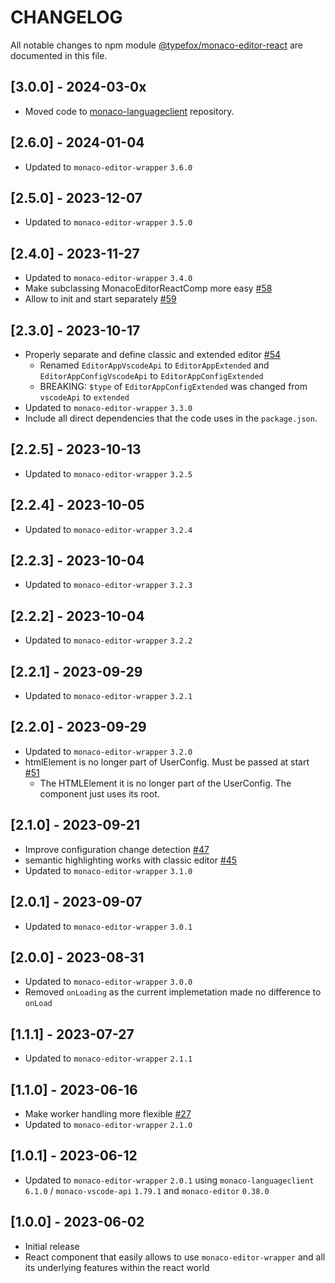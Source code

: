 # CHANGELOG

All notable changes to npm module [@typefox/monaco-editor-react](https://www.npmjs.com/package/@typefox/monaco-editor-react) are documented in this file.

## [3.0.0] - 2024-03-0x

- Moved code to [monaco-languageclient](https://github.com/TypeFox/monaco-languageclient) repository.

## [2.6.0] - 2024-01-04

- Updated to `monaco-editor-wrapper` `3.6.0`

## [2.5.0] - 2023-12-07

- Updated to `monaco-editor-wrapper` `3.5.0`

## [2.4.0] - 2023-11-27

- Updated to `monaco-editor-wrapper` `3.4.0`
- Make subclassing MonacoEditorReactComp more easy [#58](https://github.com/TypeFox/monaco-components/issues/58)
- Allow to init and start separately [#59](https://github.com/TypeFox/monaco-components/issues/59)

## [2.3.0] - 2023-10-17

- Properly separate and define classic and extended editor [#54](https://github.com/TypeFox/monaco-components/pull/54)
  - Renamed `EditorAppVscodeApi` to `EditorAppExtended` and `EditorAppConfigVscodeApi` to `EditorAppConfigExtended`
  - BREAKING: `$type` of `EditorAppConfigExtended` was changed from `vscodeApi` to `extended`
- Updated to `monaco-editor-wrapper` `3.3.0`
- Include all direct dependencies that the code uses in the `package.json`.

## [2.2.5] - 2023-10-13

- Updated to `monaco-editor-wrapper` `3.2.5`

## [2.2.4] - 2023-10-05

- Updated to `monaco-editor-wrapper` `3.2.4`

## [2.2.3] - 2023-10-04

- Updated to `monaco-editor-wrapper` `3.2.3`

## [2.2.2] - 2023-10-04

- Updated to `monaco-editor-wrapper` `3.2.2`

## [2.2.1] - 2023-09-29

- Updated to `monaco-editor-wrapper` `3.2.1`

## [2.2.0] - 2023-09-29

- Updated to `monaco-editor-wrapper` `3.2.0`
- htmlElement is no longer part of UserConfig. Must be passed at start [#51](https://github.com/TypeFox/monaco-components/pull/51)
  - The HTMLElement it is no longer part of the UserConfig. The component just uses its root.

## [2.1.0] - 2023-09-21

- Improve configuration change detection [#47](https://github.com/TypeFox/monaco-components/pull/47)
- semantic highlighting works with classic editor [#45](https://github.com/TypeFox/monaco-components/pull/45)
- Updated to `monaco-editor-wrapper` `3.1.0`

## [2.0.1] - 2023-09-07

- Updated to `monaco-editor-wrapper` `3.0.1`

## [2.0.0] - 2023-08-31

- Updated to `monaco-editor-wrapper` `3.0.0`
- Removed `onLoading` as the current implemetation made no difference to `onLoad`

## [1.1.1] - 2023-07-27

- Updated to `monaco-editor-wrapper` `2.1.1`

## [1.1.0] - 2023-06-16

- Make worker handling more flexible [#27](https://github.com/TypeFox/monaco-components/pull/27)
- Updated to `monaco-editor-wrapper` `2.1.0`

## [1.0.1] - 2023-06-12

- Updated to `monaco-editor-wrapper` `2.0.1` using `monaco-languageclient` `6.1.0` / `monaco-vscode-api` `1.79.1` and `monaco-editor` `0.38.0`

## [1.0.0] - 2023-06-02

- Initial release
- React component that easily allows to use `monaco-editor-wrapper` and all its underlying features within the react world

